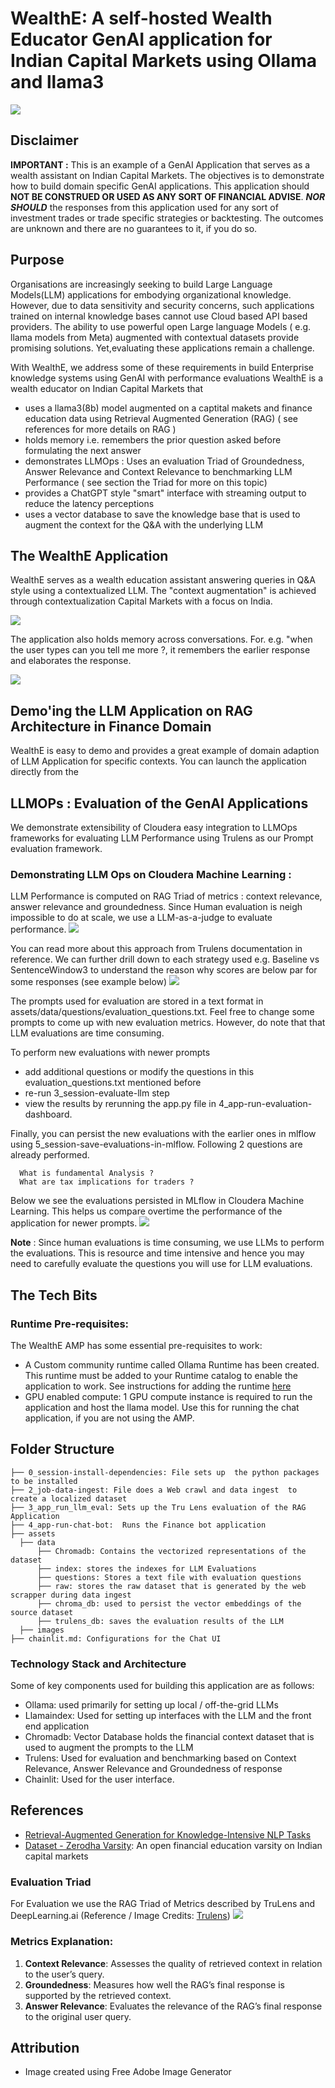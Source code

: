 # WealthE:  A self-hosted Wealth Educator GenAI application for Indian Capital Markets using Ollama and llama3

![](./assets/images/app-logo.png)
## Disclaimer ##
**IMPORTANT :** This is an example of a GenAI Application that serves as a wealth assistant on Indian Capital Markets. The objectives is to demonstrate how to build domain specific GenAI applications. This application should **NOT BE CONSTRUED OR USED AS ANY SORT OF FINANCIAL ADVISE**. ***NOR SHOULD*** the responses from this application used for any sort of investment trades or trade specific strategies or backtesting. The outcomes are unknown and there are no guarantees to it, if you do so.  

## Purpose ## 
  Organisations are increasingly seeking to build Large Language Models(LLM) applications for embodying organizational knowledge. However, due to data sensitivity and security concerns, such applications trained on internal knowledge bases cannot use Cloud based API based providers. The ability to use  powerful open Large language Models ( e.g. llama models from Meta) augmented with contextual datasets provide promising solutions. Yet,evaluating these applications remain a challenge. 

   With WealthE, we address some of these requirements in build Enterprise knowledge systems using GenAI with performance evaluations
   WealthE is a wealth educator on Indian Capital Markets that
  - uses a llama3(8b) model augmented on a captital makets and finance education data using Retrieval Augmented Generation (RAG) ( see references for more details on RAG )
  - holds memory i.e. remembers the prior question asked before formulating the next answer
  - demonstrates LLMOps : Uses an evaluation Triad of Groundedness, Answer Relevance and Context Relevance to benchmarking LLM Performance ( see section the Triad for more on this topic)
  - provides a ChatGPT style "smart" interface with streaming output to reduce the latency perceptions
  - uses a vector database to save the knowledge base that is used to augment the context for the Q&A with the underlying LLM 


## The WealthE Application
  WealthE serves as a wealth education assistant answering queries in Q&A style using a contextualized LLM. The "context augmentation" is
  achieved through contextualization Capital Markets with a focus on India.


![](assets/images/ex_contextualization.png)
  
  
  The application also holds memory 
  across conversations. For. e.g. "when the user types can you tell me more ?, it remembers the earlier response and elaborates the response.
  
  ![](./assets/images/ex_context_memory.png)


## Demo'ing the LLM Application on RAG Architecture in Finance Domain

WealthE is easy to demo and provides a great example of domain adaption of LLM Application for specific contexts. You can launch the application directly from the 


## LLMOPs : Evaluation of the GenAI  Applications 
  We demonstrate extensibility of Cloudera easy integration to LLMOps frameworks  for evaluating LLM Performance using Trulens as our Prompt evaluation framework. 
  
  
  ### Demonstrating LLM Ops on Cloudera Machine Learning : 
  LLM Performance is computed on RAG Triad of  metrics : context relevance, answer relevance and groundedness. Since Human evaluation is neigh impossible to do at scale, we use a LLM-as-a-judge to evaluate performance. 
  ![](./assets/images/trulens_dashboard.png)
  
  You can read more about this approach from Trulens documentation in reference. We can further drill down to each strategy used e.g. Baseline vs SentenceWindow3 to understand the reason why scores are below par for some responses (see example below)
  ![](./assets/images/Trulens-dashboard.png)

  The prompts used for evaluation are stored in a text format in assets/data/questions/evaluation_questions.txt. Feel free to change some prompts to come up with new evaluation metrics. However, do note that that LLM evaluations are time consuming.

  To perform new evaluations with newer prompts
  - add additional questions or modify the questions in this evaluation_questions.txt mentioned before 
  - re-run 3_session-evaluate-llm step 
  - view the results by rerunning the app.py file in 4_app-run-evaluation-dashboard.

  Finally, you can persist the new evaluations with the earlier ones in mlflow using 5_session-save-evaluations-in-mlflow. Following 2 questions are already performed. 
  ```
    What is fundamental Analysis ? 
    What are tax implications for traders ?
  ```
  
  Below we see the evaluations persisted in MLflow in Cloudera Machine Learning. This helps us compare overtime the performance of the application for newer prompts.
    ![](./assets/images/Experiment.jpg)
  
  
  
  **Note** : Since human evaluations is time consuming, we use LLMs to perform the evaluations. This is resource and time intensive and hence you may need to carefully
  evaluate the questions you will use for LLM evaluations. 
  
  
## The Tech Bits ##
### Runtime Pre-requisites: ##
The WealthE AMP has some essential pre-requisites to work:
- A Custom community runtime called Ollama Runtime has been created. This runtime must be added to your Runtime catalog to enable the application to work. See instructions for adding the runtime [here](https://github.com/cloudera/community-ml-runtimes/tree/main/ollama)
-  GPU enabled compute: 1 GPU compute  instance is required to run the application and host the llama model. Use this for running the chat application, if you are not using the AMP. 

## Folder Structure ##
```
├── 0_session-install-dependencies: File sets up  the python packages to be installed
├── 2_job-data-ingest: File does a Web crawl and data ingest  to create a localized dataset
├── 3_app_run_llm_eval: Sets up the Tru Lens evaluation of the RAG Application
├── 4_app-run-chat-bot:  Runs the Finance bot application
├── assets
  ├── data
      ├── Chromadb: Contains the vectorized representations of the dataset 
      ├── index: stores the indexes for LLM Evaluations
      ├── questions: Stores a text file with evaluation questions
      ├── raw: stores the raw dataset that is generated by the web scrapper during data ingest
      ├── chroma_db: used to persist the vector embeddings of the source dataset
      ├── trulens_db: saves the evaluation results of the LLM 
  ├── images
├── chainlit.md: Configurations for the Chat UI
```

### Technology Stack and Architecture ###
Some of key components used for building this application are as follows:
- Ollama: used primarily for setting up local / off-the-grid LLMs
- Llamaindex: Used for setting up interfaces with the LLM and the front end application
- Chromadb: Vector Database holds the financial context dataset that is used to augment the prompts to the LLM
- Trulens: Used for evaluation and benchmarking based on Context Relevance, Answer Relevance and Groundedness of response 
- Chainlit: Used for the user interface. 


## References ##
- [Retrieval-Augmented Generation for Knowledge-Intensive NLP Tasks](https://arxiv.org/pdf/2005.11401)
- [Dataset - Zerodha Varsity](https://zerodha.com/varsity/): An open financial education varsity on Indian capital markets

### Evaluation Triad ## 
For Evaluation we use the RAG Triad of Metrics described by TruLens and DeepLearning.ai 
(Reference / Image Credits: [Trulens](https://www.trulens.org/trulens_eval/getting_started/core_concepts/rag_triad/))
![](./assets/images/RAGTriad.jpg)

### Metrics Explanation:
1. **Context Relevance**: Assesses the quality of retrieved context in relation to the user’s query.
2. **Groundedness**: Measures how well the RAG’s final response is supported by the retrieved context.
3. **Answer Relevance**: Evaluates the relevance of the RAG’s final response to the original user query.

## Attribution ##
- Image created using Free Adobe Image Generator